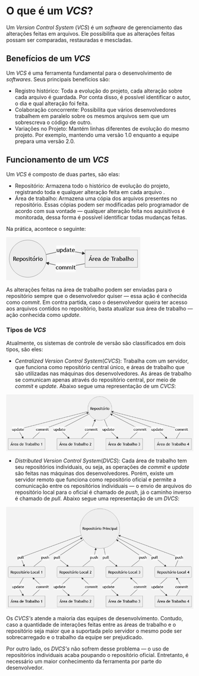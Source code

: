 # O que é um *VCS*?

Um *Version Control System* (*VCS*) é um *software* de gerenciamento das alterações feitas em arquivos. Ele possibilita que as alterações feitas possam ser comparadas, restauradas e mescladas.

## Benefícios de um *VCS*

Um *VCS* é uma ferramenta fundamental para o desenvolvimento de *softwares*. Seus principais benefícios são:

 - Registro histórico: Toda a evolução do projeto, cada alteração sobre cada arquivo é guardada. Por conta disso, é possível identificar o autor, o dia e qual alteração foi feita.
 - Colaboração concorrente: Possibilita que vários desenvolvedores trabalhem em paralelo sobre os mesmos arquivos sem que um sobrescreva o código de outro.
 - Variações no Projeto: Mantém linhas diferentes de evolução do mesmo projeto. Por exemplo, mantendo uma versão 1.0 enquanto a equipe prepara uma versão 2.0.

## Funcionamento de um *VCS*

Um *VCS* é composto de duas partes, são elas:

- Repositório: Armazena todo o histórico de evolução do projeto, registrando toda e qualquer alteração feita em cada arquivo .
- Área de trabalho: Armazena uma cópia dos arquivos presentes no repositório. Essas cópias podem ser modificadas pelo programador de acordo com sua vontade —  qualquer alteração feita nos aquisitivos é monitorada, dessa forma é possível identificar todas mudanças feitas.

Na prática, acontece o seguinte:

![vcs](images/introducao/vcs.png)

As alterações feitas na área de trabalho podem ser enviadas para o repositório sempre que o desenvolvedor quiser — essa ação é conhecida como *commit*. Em contra partida, caso o desenvolvedor queira ter acesso aos arquivos contidos no repositório, basta atualizar sua área de trabalho —  ação conhecida como *update*.

### Tipos de *VCS*

Atualmente, os sistemas de controle de versão são classificados em dois tipos, são eles:

 - *Centralized Version Control System*(*CVCS*): Trabalha com um servidor, que funciona como repositório central único, e áreas de trabalho que são utilizadas nas máquinas dos desenvolvedores. As áreas de trabalho se comunicam apenas através do repositório central, por meio de *commit* e *update*. Abaixo segue uma representação de um *CVCS*:
 
![cvcs](images/introducao/cvcs.png)

 - *Distributed Version Control System*(*DVCS*): Cada área de trabalho tem seu repositórios individuais, ou seja, as operações de *commit* e *update* são feitas nas máquinas dos desenvolvedores. Porém, existe um servidor remoto que funciona como repositório oficial e permite a comunicação entre os repositórios individuais — o envio de arquivos do repositório local para o oficial é chamado de *push*, já o caminho inverso é chamado de *pull*. Abaixo segue uma representação de um *DVCS*:
 
 ![dvcs](images/introducao/dvcs.png)

Os *CVCS's* atende a maioria das equipes de desenvolvimento. Contudo, caso a quantidade de interações feitas entre as áreas de trabalho e o repositório seja maior que a suportada pelo servidor o mesmo pode ser sobrecarregado e o trabalho da equipe ser prejudicado.

Por outro lado, os *DVCS's* não sofrem desse problema — o uso de repositórios individuais acaba poupando o repositório oficial. Entretanto, é necessário um maior conhecimento da ferramenta por parte do desenvolvedor.
